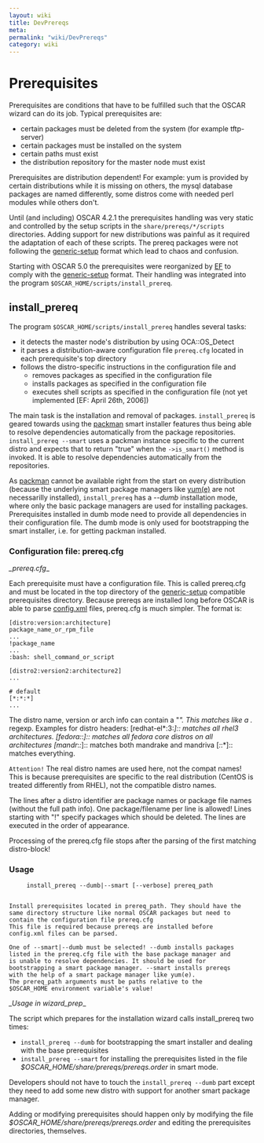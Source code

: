 ```yaml
---
layout: wiki
title: DevPrereqs
meta: 
permalink: "wiki/DevPrereqs"
category: wiki
---
```

<!-- Name: DevPrereqs -->
<!-- Version: 1 -->
<!-- Author: efocht -->

# Prerequisites

Prerequisites are conditions that have to be fulfilled such that the OSCAR wizard can do its job. Typical prerequisites are:
 * certain packages must be deleted from the system (for example tftp-server)
 * certain packages must be installed on the system
 * certain paths must exist
 * the distribution repository for the master node must exist

Prerequisites are distribution dependent! For example: yum is provided by certain distributions while it is missing on others, the mysql database packages are named differently, some distros come with needed perl modules while others don't.

Until (and including) OSCAR 4.2.1 the prerequisites handling was very static and controlled by the setup scripts in the `share/prereqs/*/scripts` directories. Adding support for new distributions was painful as it required the adaptation of each of these scripts. The prereq packages were not following the [generic-setup](GenericSetup) format which lead to chaos and confusion.

Starting with OSCAR 5.0 the prerequisites were reorganized by [EF](ErichFocht) to comply with the [generic-setup](GenericSetup) format. Their handling was integrated into the program `$OSCAR_HOME/scripts/install_prereq`.

## install_prereq

The program `$OSCAR_HOME/scripts/install_prereq` handles several tasks:
 * it detects the master node's distribution by using OCA::OS_Detect
 * it parses a distribution-aware configuration file `prereq.cfg` located in each prerequisite's top directory
 * follows the distro-specific instructions in the configuration file and
   * removes packages as specified in the configuration file
   * installs packages as specified in the configuration file
   * executes shell scripts as specified in the configuration file (not yet implemented [EF: April 26th, 2006])

The main task is the installation and removal of packages. `install_prereq` is geared towards using the [packman](DevPackman) smart installer features thus being able to resolve dependencies automatically from the package repositories. `install_prereq --smart` uses a packman instance specific to the current distro and expects that to return "true" when the `->is_smart()` method is invoked. It is able to resolve dependencies automatically from the
repositories.

As [packman](DevPackman) cannot be available right from the start on every distribution (because the underlying smart package managers like [yum(e)](DevYume) are not necessarilly installed), `install_prereq` has a _--dumb_ installation mode, where only the basic package managers are used for installing packages. Prerequisites installed in dumb mode need to provide all dependencies in their configuration file. The dumb mode is only used for bootstrapping the smart installer, i.e. for getting packman installed.


### Configuration file: prereq.cfg

*_prereq.cfg*_

Each prerequisite must have a configuration file. This is called prereq.cfg and must be located in the top directory of the [generic-setup](GenericSetup) compatible prerequisites directory. Because prereqs are installed long before OSCAR is able to parse
[config.xml](ConfigXML) files, prereq.cfg is much simpler. The format is:


    [distro:version:architecture]
    package_name_or_rpm_file
    ...
    !package_name
    ...
    :bash: shell_command_or_script
    
    [distro2:version2:architecture2]
    ...
    
    # default
    [*:*:*]
    ...

The distro name, version or arch info can contain a "*". This matches
like a .* regexp.
Examples for distro headers:
[redhat-el*:3:*]::
  matches all rhel3 architectures.
[fedora:*:*]::
  matches all fedora core distros on all architectures
[mandr*:*:*]::
  matches both mandrake and mandriva
[*:*:*]::
  matches everything.

`Attention!` The real distro names are used here, not the compat names! This is because prerequisites are specific to the real distribution (CentOS is treated differently from RHEL), not the compatible distro names.

The lines after a distro identifier are package names or package file names
(without the full path info). One package/filename per line is allowed!
Lines starting with "!" specify packages which should be deleted. The lines
are executed in the order of appearance.

Processing of the prereq.cfg file stops after the parsing of the first
matching distro-block!


### Usage


    
         install_prereq --dumb|--smart [--verbose] prereq_path
    
    
    Install prerequisites located in prereq_path. They should have the
    same directory structure like normal OSCAR packages but need to
    contain the configuration file prereq.cfg
    This file is required because prereqs are installed before
    config.xml files can be parsed.
    
    One of --smart|--dumb must be selected! --dumb installs packages
    listed in the prereq.cfg file with the base package manager and
    is unable to resolve dependencies. It should be used for
    bootstrapping a smart package manager. --smart installs prereqs
    with the help of a smart package manager like yum(e).
    The prereq_path arguments must be paths relative to the
    $OSCAR_HOME environment variable's value!

*_Usage in wizard_prep*_

The script which prepares for the installation wizard calls install_prereq two times:
 * `install_prereq --dumb` for bootstrapping the smart installer and dealing with the base prerequisites
 * `install_prereq --smart` for installing the prerequisites listed in the file
*$OSCAR_HOME/share/prereqs/prereqs.order* in smart mode.

Developers should not have to touch the `install_prereq --dumb` part except they need to add some new distro with support for another smart package manager.

Adding or modifying prerequisites should happen only by modifying the file *$OSCAR_HOME/share/prereqs/prereqs.order* and editing the prerequisites directories, themselves.
